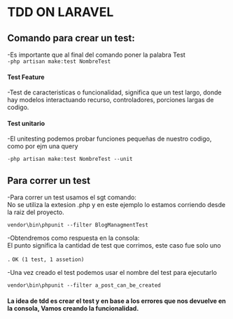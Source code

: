 # TDD ON LARAVEL

## Comando para crear un test:

-Es importante que al final del comando poner la palabra Test  
`-php artisan make:test NombreTest`

#### Test Feature

-Test de caracteristicas o funcionalidad, significa que un test largo, donde hay modelos interactuando
recurso, controladores, porciones largas de codigo.  

#### Test unitario

-El unitesting podemos probar funciones pequeñas de nuestro codigo, como por ejm una query  

`-php artisan make:test NombreTest --unit`

## Para correr un test

-Para correr un test usamos el sgt comando:  
No se utiliza la extesion .php y en este ejemplo lo estamos corriendo desde la raiz del proyecto.

`vendor\bin\phpunit --filter BlogManagmentTest`

-Obtendremos como respuesta en la consola:  
El punto significa la cantidad de test que corrimos, este caso fue solo uno  

`.`
`OK (1 test, 1 assetion)`

-Una vez creado el test podemos usar el nombre del test para ejecutarlo  

`vendor\bin\phpunit --filter a_post_can_be_created`

#### La idea de tdd es crear el test y en base a los errores que nos devuelve en la consola, Vamos creando la funcionalidad.
